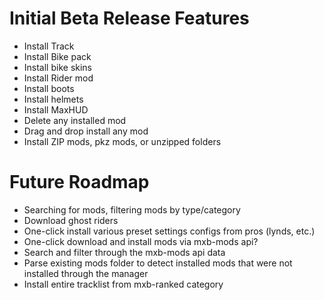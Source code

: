 # Initial Beta Release Features

-   Install Track
-   Install Bike pack
-   Install bike skins
-   Install Rider mod
-   Install boots
-   Install helmets
-   Install MaxHUD
-   Delete any installed mod
-   Drag and drop install any mod
-   Install ZIP mods, pkz mods, or unzipped folders

# Future Roadmap
-   Searching for mods, filtering mods by type/category
-   Download ghost riders
-   One-click install various preset settings configs from pros (lynds, etc.)
-   One-click download and install mods via mxb-mods api?
-   Search and filter through the mxb-mods api data
-   Parse existing mods folder to detect installed mods that were not installed through the manager
-   Install entire tracklist from mxb-ranked category
